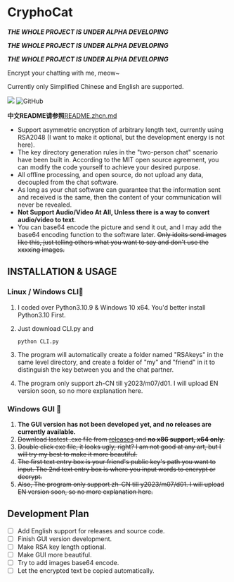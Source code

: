 # CryphoCat
***THE WHOLE PROJECT IS UNDER ALPHA DEVELOPING***

***THE WHOLE PROJECT IS UNDER ALPHA DEVELOPING***

***THE WHOLE PROJECT IS UNDER ALPHA DEVELOPING***

Encrypt your chatting with me, meow~

Currently only Simplified Chinese and English are supported.

![](https://img.shields.io/badge/python-v3.10-blue)
![GitHub](https://img.shields.io/github/license/caikun233/CryphoCat)

**中文README请参照**[README.zhcn.md](https://github.com/caikun233/CryphoCat/README.zhcn.md)

* Support asymmetric encryption of arbitrary length text, currently using RSA2048 (I want to make it optional, but the development energy is not here).
* The key directory generation rules in the "two-person chat" scenario have been built in. According to the MIT open source agreement, you can modify the code yourself to achieve your desired purpose.
* All offline processing, and open source, do not upload any data, decoupled from the chat software.
* As long as your chat software can guarantee that the information sent and received is the same, then the content of your communication will never be revealed.
* **Not Support Audio/Video At All, Unless there is a way to convert audio/video to text**.
* You can base64 encode the picture and send it out, and I may add the base64 encoding function to the software later. ~~Only idoits send images like this, just telling others what you want to say and don't use the xxxxing images.~~

## INSTALLATION & USAGE

### Linux / Windows CLI🔨

 1. I coded over Python3.10.9 & Windows 10 x64. You'd better install Python3.10 First.

 2. Just download CLI.py and 

    ```
    python CLI.py
    ```

 3. The program will automatically create a folder named "RSAkeys" in the same level directory, and create a folder of "my" and "friend" in it to distinguish the key between you and the chat partner.

 4. The program only support zh-CN till y2023/m07/d01. I will upload EN version soon, so no more explanation here.

### Windows GUI 🔨

1. **The GUI version has not been developed yet, and no releases are currently available.**
2. ~~Download lastest .exe file from [releases](https://github.com/caikun233/CryphoCat/releases) and **no x86 support, x64 only**.~~
3. ~~Double click exe file, it looks ugly, right? I am not good at any art, but I will try my best to make it more beautiful.~~
4. ~~The first text entry box is your friend's public key's path you want to input. The 2nd text entry box is where you input words to encrypt or decrypt.~~
5. ~~Also, The program only support zh-CN till y2023/m07/d01. I will upload EN version soon, so no more explanation here.~~

## Development Plan

- [ ] Add English support for releases and source code.
- [ ] Finish GUI version development.
- [ ] Make RSA key length optional.
- [ ] Make GUI more beautiful.
- [ ] Try to add images base64 encode.
- [ ] Let the encrypted text be copied automatically.
